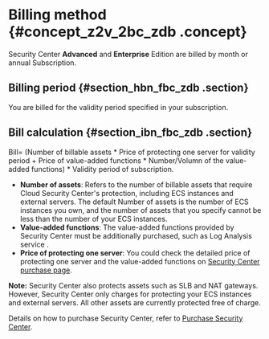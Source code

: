 # Billing method {#concept_z2v_2bc_zdb .concept}

Security Center **Advanced** and **Enterprise** Edition are billed by month or annual Subscription.

## Billing period {#section_hbn_fbc_zdb .section}

You are billed for the validity period specified in your subscription.

## Bill calculation {#section_ibn_fbc_zdb .section}

Bill= \(Number of billable assets \* Price of protecting one server for validity period + Price of value-added functions \* Number/Volumn of the value-added functions\) \* Validity period of subscription.

-   **Number of assets**: Refers to the number of billable assets that require Cloud Security Center's protection, including ECS instances and external servers. The default Number of assets is the number of ECS instances you own, and the number of assets that you specify cannot be less than the number of your ECS instances.
-   **Value-added functions**: The value-added functions provided by Security Center must be additionally purchased, such as Log Analysis service .
-   **Price of protecting one server**: You could check the detailed price of protecting one server and the value-added functions on [Security Center purchase page](https://common-buy-intl.aliyun.com/?spm=a3c0i.intl-en-product-TDS.0.0.47de69c8zc2xog&commodityCode=sas_intl#/buy).

**Note:** Security Center also protects assets such as SLB and NAT gateways. However, Security Center only charges for protecting your ECS instances and external servers. All other assets are currently protected free of charge.

Details on how to purchase Security Center, refer to [Purchase Security Center](https://www.alibabacloud.com/help/doc-detail/42308.htm).

